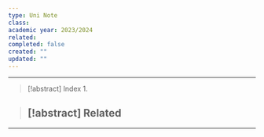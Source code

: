 ```yaml
---
type: Uni Note
class: 
academic year: 2023/2024
related: 
completed: false
created: ""
updated: ""
---
```

---

>[!abstract] Index
>1. 

>[!abstract] Related
>- 

---